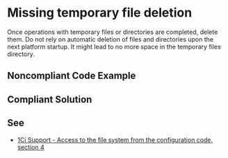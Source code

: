 # Missing temporary file deletion

Once operations with temporary files or directories are completed, delete them. Do not rely on automatic deletion of files and directories upon the next platform startup. It might lead to no more space in the temporary files directory.

## Noncompliant Code Example

## Compliant Solution

## See

- [1Ci Support - Access to the file system from the configuration code, section 4](https://support.1ci.com/hc/en-us/articles/360011122319-Access-to-the-file-system-from-the-configuration-code)
